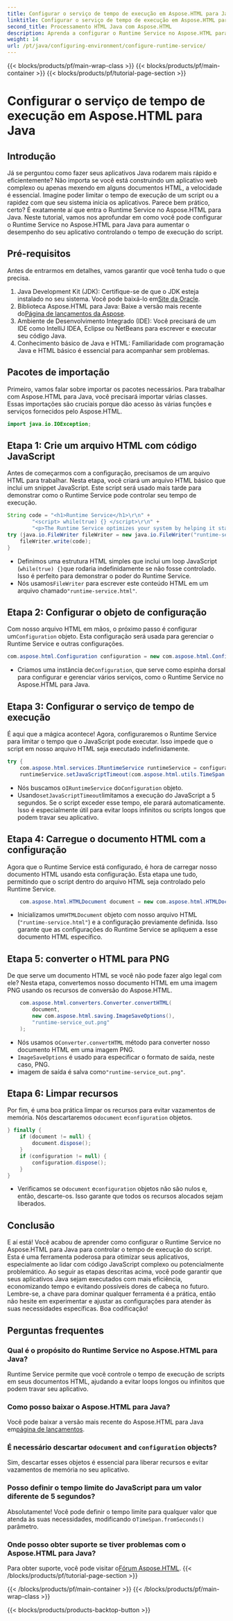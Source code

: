 ```yaml
---
title: Configurar o serviço de tempo de execução em Aspose.HTML para Java
linktitle: Configurar o serviço de tempo de execução em Aspose.HTML para Java
second_title: Processamento HTML Java com Aspose.HTML
description: Aprenda a configurar o Runtime Service no Aspose.HTML para Java para otimizar a execução de scripts, evitando loops infinitos e melhorando o desempenho do aplicativo.
weight: 14
url: /pt/java/configuring-environment/configure-runtime-service/
---
```


{{< blocks/products/pf/main-wrap-class >}}
{{< blocks/products/pf/main-container >}}
{{< blocks/products/pf/tutorial-page-section >}}

# Configurar o serviço de tempo de execução em Aspose.HTML para Java

## Introdução
Já se perguntou como fazer seus aplicativos Java rodarem mais rápido e eficientemente? Não importa se você está construindo um aplicativo web complexo ou apenas mexendo em alguns documentos HTML, a velocidade é essencial. Imagine poder limitar o tempo de execução de um script ou a rapidez com que seu sistema inicia os aplicativos. Parece bem prático, certo? É exatamente aí que entra o Runtime Service no Aspose.HTML para Java. Neste tutorial, vamos nos aprofundar em como você pode configurar o Runtime Service no Aspose.HTML para Java para aumentar o desempenho do seu aplicativo controlando o tempo de execução do script.
## Pré-requisitos
Antes de entrarmos em detalhes, vamos garantir que você tenha tudo o que precisa. 
1.  Java Development Kit (JDK): Certifique-se de que o JDK esteja instalado no seu sistema. Você pode baixá-lo em[Site da Oracle](https://www.oracle.com/java/technologies/javase-downloads.html).
2.  Biblioteca Aspose.HTML para Java: Baixe a versão mais recente do[Página de lançamentos da Aspose](https://releases.aspose.com/html/java/). 
3. Ambiente de Desenvolvimento Integrado (IDE): Você precisará de um IDE como IntelliJ IDEA, Eclipse ou NetBeans para escrever e executar seu código Java.
4. Conhecimento básico de Java e HTML: Familiaridade com programação Java e HTML básico é essencial para acompanhar sem problemas.

## Pacotes de importação
Primeiro, vamos falar sobre importar os pacotes necessários. Para trabalhar com Aspose.HTML para Java, você precisará importar várias classes. Essas importações são cruciais porque dão acesso às várias funções e serviços fornecidos pelo Aspose.HTML.
```java
import java.io.IOException;
```

## Etapa 1: Crie um arquivo HTML com código JavaScript
Antes de começarmos com a configuração, precisamos de um arquivo HTML para trabalhar. Nesta etapa, você criará um arquivo HTML básico que inclui um snippet JavaScript. Este script será usado mais tarde para demonstrar como o Runtime Service pode controlar seu tempo de execução.
```java
String code = "<h1>Runtime Service</h1>\r\n" +
		"<script> while(true) {} </script>\r\n" +
		"<p>The Runtime Service optimizes your system by helping it start apps and programs faster.</p>\r\n";
try (java.io.FileWriter fileWriter = new java.io.FileWriter("runtime-service.html")) {
	fileWriter.write(code);
}
```

- Definimos uma estrutura HTML simples que inclui um loop JavaScript (`while(true) {}`que rodaria indefinidamente se não fosse controlado. Isso é perfeito para demonstrar o poder do Runtime Service.
-  Nós usamos`FileWriter` para escrever este conteúdo HTML em um arquivo chamado`"runtime-service.html"`.
## Etapa 2: Configurar o objeto de configuração
 Com nosso arquivo HTML em mãos, o próximo passo é configurar um`Configuration` objeto. Esta configuração será usada para gerenciar o Runtime Service e outras configurações.
```java
com.aspose.html.Configuration configuration = new com.aspose.html.Configuration();
```

-  Criamos uma instância de`Configuration`, que serve como espinha dorsal para configurar e gerenciar vários serviços, como o Runtime Service no Aspose.HTML para Java.
## Etapa 3: Configurar o serviço de tempo de execução
É aqui que a mágica acontece! Agora, configuraremos o Runtime Service para limitar o tempo que o JavaScript pode executar. Isso impede que o script em nosso arquivo HTML seja executado indefinidamente.
```java
try {
	com.aspose.html.services.IRuntimeService runtimeService = configuration.getService(com.aspose.html.services.IRuntimeService.class);
	runtimeService.setJavaScriptTimeout(com.aspose.html.utils.TimeSpan.fromSeconds(5));
```

-  Nós buscamos o`IRuntimeService` do`Configuration` objeto.
-  Usando`setJavaScriptTimeout`limitamos a execução do JavaScript a 5 segundos. Se o script exceder esse tempo, ele parará automaticamente. Isso é especialmente útil para evitar loops infinitos ou scripts longos que podem travar seu aplicativo.
## Etapa 4: Carregue o documento HTML com a configuração
Agora que o Runtime Service está configurado, é hora de carregar nosso documento HTML usando esta configuração. Esta etapa une tudo, permitindo que o script dentro do arquivo HTML seja controlado pelo Runtime Service.
```java
	com.aspose.html.HTMLDocument document = new com.aspose.html.HTMLDocument("runtime-service.html", configuration);
```

-  Inicializamos um`HTMLDocument` objeto com nosso arquivo HTML (`"runtime-service.html"`) e a configuração previamente definida. Isso garante que as configurações do Runtime Service se apliquem a esse documento HTML específico.
## Etapa 5: converter o HTML para PNG
De que serve um documento HTML se você não pode fazer algo legal com ele? Nesta etapa, convertemos nosso documento HTML em uma imagem PNG usando os recursos de conversão do Aspose.HTML.
```java
	com.aspose.html.converters.Converter.convertHTML(
		document,
		new com.aspose.html.saving.ImageSaveOptions(),
		"runtime-service_out.png"
	);
```

-  Nós usamos o`Converter.convertHTML` método para converter nosso documento HTML em uma imagem PNG.
- `ImageSaveOptions` é usado para especificar o formato de saída, neste caso, PNG.
-  imagem de saída é salva como`"runtime-service_out.png"`.
## Etapa 6: Limpar recursos
 Por fim, é uma boa prática limpar os recursos para evitar vazamentos de memória. Nós descartaremos o`document` e`configuration` objetos.
```java
} finally {
	if (document != null) {
		document.dispose();
	}
	if (configuration != null) {
		configuration.dispose();
	}
}
```

-  Verificamos se o`document` e`configuration` objetos não são nulos e, então, descarte-os. Isso garante que todos os recursos alocados sejam liberados.

## Conclusão
E aí está! Você acabou de aprender como configurar o Runtime Service no Aspose.HTML para Java para controlar o tempo de execução do script. Esta é uma ferramenta poderosa para otimizar seus aplicativos, especialmente ao lidar com código JavaScript complexo ou potencialmente problemático. Ao seguir as etapas descritas acima, você pode garantir que seus aplicativos Java sejam executados com mais eficiência, economizando tempo e evitando possíveis dores de cabeça no futuro. Lembre-se, a chave para dominar qualquer ferramenta é a prática, então não hesite em experimentar e ajustar as configurações para atender às suas necessidades específicas. Boa codificação!
## Perguntas frequentes
### Qual é o propósito do Runtime Service no Aspose.HTML para Java?  
Runtime Service permite que você controle o tempo de execução de scripts em seus documentos HTML, ajudando a evitar loops longos ou infinitos que podem travar seu aplicativo.
### Como posso baixar o Aspose.HTML para Java?  
 Você pode baixar a versão mais recente do Aspose.HTML para Java em[página de lançamentos](https://releases.aspose.com/html/java/).
###  É necessário descartar o`document` and `configuration` objects?  
Sim, descartar esses objetos é essencial para liberar recursos e evitar vazamentos de memória no seu aplicativo.
### Posso definir o tempo limite do JavaScript para um valor diferente de 5 segundos?  
 Absolutamente! Você pode definir o tempo limite para qualquer valor que atenda às suas necessidades, modificando o`TimeSpan.fromSeconds()` parâmetro.
### Onde posso obter suporte se tiver problemas com o Aspose.HTML para Java?  
 Para obter suporte, você pode visitar o[Fórum Aspose.HTML](https://forum.aspose.com/c/html/29).
{{< /blocks/products/pf/tutorial-page-section >}}

{{< /blocks/products/pf/main-container >}}
{{< /blocks/products/pf/main-wrap-class >}}

{{< blocks/products/products-backtop-button >}}
